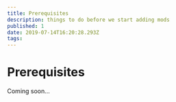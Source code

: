 ```yaml
---
title: Prerequisites
description: things to do before we start adding mods
published: 1
date: 2019-07-14T16:20:28.293Z
tags: 
---
```


# Prerequisites

Coming soon...